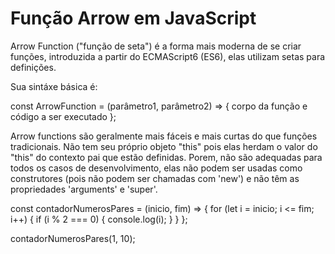 # Função Arrow em JavaScript

Arrow Function ("função de seta") é a forma mais moderna de se criar funções, introduzida a partir do ECMAScript6 (ES6), elas utilizam setas para definições.

Sua sintáxe básica é:

const ArrowFunction = (parâmetro1, parâmetro2) => {
    corpo da função e
    código a ser executado
};

Arrow functions são geralmente mais fáceis e mais curtas do que funções tradicionais. Não tem seu próprio objeto "this" pois elas herdam o valor do "this" do contexto pai que estão definidas. Porem, não são adequadas para todos os casos de desenvolvimento, elas não podem ser usadas como construtores 
(pois não podem ser chamadas com 'new') e não têm as propriedades 'arguments' e 'super'.

const contadorNumerosPares = (inicio, fim) => {
  for (let i = inicio; i <= fim; i++) {
    if (i % 2 === 0) {
      console.log(i);
    }
  }
};

contadorNumerosPares(1, 10);